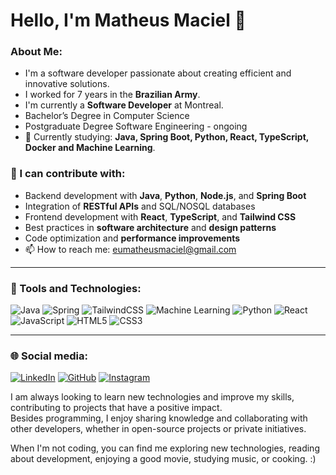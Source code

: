 # Hello, I'm Matheus Maciel 👋  

### About Me:  
- I'm a software developer passionate about creating efficient and innovative solutions.  
- I worked for 7 years in the **Brazilian Army**.
- I'm currently a **Software Developer** at Montreal. 
- Bachelor’s Degree in Computer Science
- Postgraduate Degree Software Engineering - ongoing
- 🌱 Currently studying: **Java, Spring Boot, Python, React, TypeScript, Docker and Machine Learning**.  

### 💬 I can contribute with:  
- Backend development with **Java**, **Python**, **Node.js**,  and **Spring Boot**  
- Integration of **RESTful APIs** and SQL/NOSQL databases  
- Frontend development with **React**, **TypeScript**, and **Tailwind CSS**  
- Best practices in **software architecture** and **design patterns**  
- Code optimization and **performance improvements**  
- 📫 How to reach me: [eumatheusmaciel@gmail.com](mailto:eumatheusmaciel@gmail.com)  


---

### 🚀 Tools and Technologies:
![Java](https://img.shields.io/badge/Java-007396?style=for-the-badge&logo=java&logoColor=white)
![Spring](https://img.shields.io/badge/Spring-6DB33F?style=for-the-badge&logo=spring&logoColor=white)
![TailwindCSS](https://img.shields.io/badge/TailwindCSS-38B2AC?style=for-the-badge&logo=tailwind-css&logoColor=white)
![Machine Learning](https://img.shields.io/badge/Machine%20Learning-FF6F00?style=for-the-badge&logo=ai&logoColor=white) 
![Python](https://img.shields.io/badge/Python-3776AB?style=for-the-badge&logo=python&logoColor=white)
![React](https://img.shields.io/badge/React-61DAFB?style=for-the-badge&logo=react&logoColor=white)
![JavaScript](https://img.shields.io/badge/JavaScript-F7DF1E?style=for-the-badge&logo=javascript&logoColor=black)
![HTML5](https://img.shields.io/badge/HTML5-E34F26?style=for-the-badge&logo=html5&logoColor=white)
![CSS3](https://img.shields.io/badge/CSS3-1572B6?style=for-the-badge&logo=css3&logoColor=white)
 

---

### 🌐 Social media:
[![LinkedIn](https://img.shields.io/badge/LinkedIn-0A66C2?style=for-the-badge&logo=linkedin&logoColor=white)](https://www.linkedin.com/in/srmatheusmaciel/)
[![GitHub](https://img.shields.io/badge/GitHub-181717?style=for-the-badge&logo=github&logoColor=white)](https://github.com/srmatheusmaciel)
[![Instagram](https://img.shields.io/badge/Instagram-follow%20me%20-%23E1306C?style=for-the-badge&logo=instagram&logoColor=white)](https://www.instagram.com/srmatheusmaciel)



 
I am always looking to learn new technologies and improve my skills, contributing to projects that have a positive impact.  
Besides programming, I enjoy sharing knowledge and collaborating with other developers, whether in open-source projects or private initiatives.  

When I'm not coding, you can find me exploring new technologies, reading about development, enjoying a good movie, studying music, or cooking. :)  
